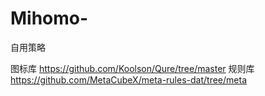 # Mihomo-
自用策略

图标库 https://github.com/Koolson/Qure/tree/master
规则库 https://github.com/MetaCubeX/meta-rules-dat/tree/meta
